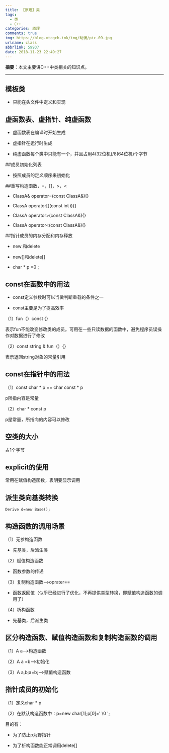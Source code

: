 ```yaml
---
title: 【原理】类
tags:
  - 类
  - C++
categories: 原理
comments: true
img: https://blog.xtcgch.ink/img/动漫/pic-09.jpg
urlname: class
abbrlink: 59937
date: 2018-11-23 22:49:27
---
```


**摘要**：本文主要讲C++中类相关的知识点。

<!--more-->

---

## 模板类

- 只能在头文件中定义和实现


## 虚函数表、虚指针、纯虚函数

- 虚函数表在编译时开始生成

- 虚指针在运行时生成

- 纯虚函数每个类中只能有一个，并且占用4(32位机)/8(64位机)个字节

##成员初始化列表

- 按照成员的定义顺序来初始化



##重写构造函数，=，[]，>，<

- ClassA& operator=(const ClassA&){}

- ClassA operator[\](const int i){}

- ClassA operator>(const ClassA&){}

- ClassA operator<(const ClassA&){}


##指针成员的内存分配和内存释放

- new 和delete

- new[]和delete[]

- char * p =0 ;



## const在函数中的用法

- const定义参数时可以当做判断重载的条件之一

- const主要是为了提高效率

（1）fun（）const {}

表示fun不能改变修改类的成员。可用在一些只读数据的函数中，避免程序员误操作对数据进行了修改

（2）const string & fun（）{}

表示返回string对象的常量引用



## const在指针中的用法

（1）const char * p == char const * p

p所指内容是常量

（2）char * const p

p是常量，所指向的内容可以修改

## 空类的大小

占1个字节


## explicit的使用

常用在赋值构造函数，表明要显示调用


## 派生类向基类转换

```
Derive d=new Base();
```


## 构造函数的调用场景

（1）无参构造函数

- 先基类，后派生类

（2）赋值构造函数

- 函数参数的传递

（3）复制构造函数-->oprater==

- 函数返回值（似乎已经进行了优化，不再提供类型转换，即赋值构造函数的调用了）

（4）析构函数

- 先基类，后派生类

## 区分构造函数、赋值构造函数和复制构造函数的调用

（1）A a-->构造函数

（2）A a =b-->初始化

（3）A a,b;a=b;-->赋值构造函数

## 指针成员的初始化

（1）定义char * p

（2）在默认构造函数中：p=new char[1];p[0]=' \0 ';

目的有：

- 为了防止p为野指针

- 为了析构函数能正常调用delete[]